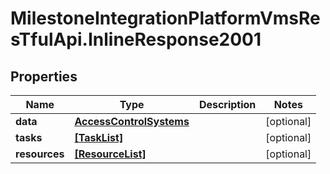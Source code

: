 # MilestoneIntegrationPlatformVmsResTfulApi.InlineResponse2001

## Properties
Name | Type | Description | Notes
------------ | ------------- | ------------- | -------------
**data** | [**AccessControlSystems**](AccessControlSystems.md) |  | [optional] 
**tasks** | [**[TaskList]**](TaskList.md) |  | [optional] 
**resources** | [**[ResourceList]**](ResourceList.md) |  | [optional] 
